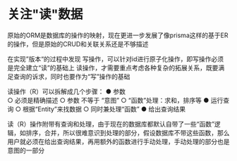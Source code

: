# 关注"读"数据
原始的ORM是数据库的操作的映射，现在更进一步发展了像prisma这样的基于ER的操作，但是原始的CRUD和关联关系还是不够描述

在实现”版本“的过程中发现
写操作，可以针对id进行原子化操作，即写操作必须是完全建立“读”的基础上
读操作，才需要重点考虑各种复杂的拓展关系，既要满足查询的诉求，同时也要作为“写”操作的基础

读操作（R）可以拆解成几个步骤：
● 参数	
  ○ 必须是精确描述
  ○ 参数 不等于 “意图”
  ○ “函数”处理：求和，排序等
● 运行查询
  ○ 根据“Entity”来找数据
  ○ 同时兼处理“函数”
● 给出查询结果


读（R）操作附带有查询和处理，由于现在的数据库都默认自带了一些“函数”逻辑，如排序，合并，所以很难意识到处理的部分，假设数据库不带这些函数，那么用户就必须在给出查询结果，再用额外的函数进行手动处理，手动处理的部分也是意图的一部分